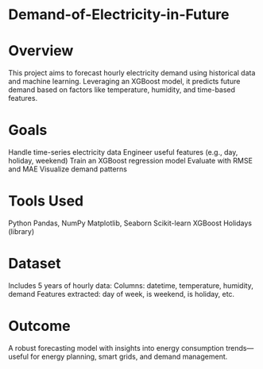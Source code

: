# Demand-of-Electricity-in-Future
# Overview
This project aims to forecast hourly electricity demand using historical data and machine learning. Leveraging an XGBoost model, it predicts future demand based on factors like temperature, humidity, and time-based features.

# Goals
  Handle time-series electricity data
  Engineer useful features (e.g., day, holiday, weekend)
  Train an XGBoost regression model
  Evaluate with RMSE and MAE
  Visualize demand patterns

# Tools Used
  Python
  Pandas, NumPy
  Matplotlib, Seaborn
  Scikit-learn
  XGBoost
  Holidays (library)

# Dataset
Includes 5 years of hourly data:
  Columns: datetime, temperature, humidity, demand
  Features extracted: day of week, is weekend, is holiday, etc.

# Outcome
A robust forecasting model with insights into energy consumption trends—useful for energy planning, smart grids, and demand management.
